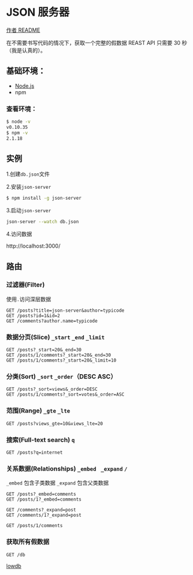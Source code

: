 # JSON 服务器

[作者 README](./README-json-server.md)

在不需要书写代码的情况下，获取一个完整的假数据 REAST API 只需要 30 秒（我是认真的）。

## 基础环境：

- [Node.js](https://nodejs.org)
- npm

### 查看环境：

```bash
$ node -v 
v0.10.35
$ npm -v
2.1.18
```

## 实例
1.创建`db.json`文件

2.安装`json-server`

```bash
$ npm install -g json-server
```

3.启动`json-server`

```bash
json-server --watch db.json
```

4.访问数据

http://localhost:3000/

## 路由

### 过滤器(Filter)

使用`.`访问深层数据

```
GET /posts?title=json-server&author=typicode
GET /posts?id=1&id=2
GET /comments?author.name=typicode
```

### 数据分页(Slice) `_start` `_end` `_limit`

```
GET /posts?_start=20&_end=30
GET /posts/1/comments?_start=20&_end=30
GET /posts/1/comments?_start=20&_limit=10
```

### 分类(Sort) `_sort` `_order`（DESC ASC）

```
GET /posts?_sort=views&_order=DESC
GET /posts/1/comments?_sort=votes&_order=ASC
```

### 范围(Range) `_gte` `_lte`

```
GET /posts?views_gte=10&views_lte=20
```

### 搜索(Full-text search) `q`

```
GET /posts?q=internet
```

### 关系数据(Relationships) `_embed ` `_expand` `/`

`_embed` 包含子类数据
`_expand` 包含父类数据

```
GET /posts?_embed=comments
GET /posts/1?_embed=comments
```

```
GET /comments?_expand=post
GET /comments/1?_expand=post
```

```
GET /posts/1/comments
```

### 获取所有假数据

```
GET /db
```
[lowdb](https://github.com/typicode/lowdb)
